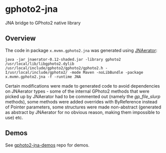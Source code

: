 # gphoto2-jna
JNA bridge to GPhoto2 native library

## Overview
The code in package `x.mvmn.gphoto2.jna` was generated using [JNAerator](https://en.wikipedia.org/wiki/JNAerator):
```
java -jar jnaerator-0.12-shaded.jar -library gphoto2 /usr/local/lib/libgphoto2.dylib /usr/local/include/gphoto2/gphoto2/gphoto2.h -I/usr/local/include/gphoto2/ -mode Maven -noLibBundle -package x.mvmn.gphoto2.jna -f -runtime JNA
```
Certain modifications were made to generated code to avoid dependencies on JNAerator types - some of the internal GPhoto2 methods that were picked up by JNAerator had to be commented out (namely the _gp_file_slurp_ methods), some methods were added overrides with ByReference instead of Pointer parameters, some structures were made non-abstract (generated as abstract by JNAerator for no obvious reason, making them impossible to use) etc.

## Demos
See [gphoto2-jna-demos](https://github.com/mvmn/gphoto2-jna-demos) repo for demos.

